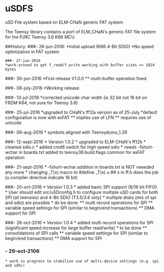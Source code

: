 # uSDFS
uSD File system based on ELM-CHaN generic FAT system

The Teensy library contains a port of ELM_CHaN's generic FAT file system for the PJRC Teensy 3.6 K66 MCU 

##History:
###- 26-jun-2016: 
    *Initial upload (K66 4-Bit SDIO)
    *No speed optimization in FAT system

	###- 27-jun-2016
    *work-around to get f_read/f_write working with buffer sizes >= 1024 bytes
    
###- 30-jun-2016
	*First release V1.0.0
		** multi-buffer operation fixed
	
###- 08-july-2016
	*Working release
	
###- 13-jul-2016
	*corrected unicode char width (is 32 bit not 16 bit on FRDM K64, not sure for Teensy 3.6)

###- 25-jul-2016
	*upgraded to CHaN's ff12a version as of 25-July
	*default configuration is now with exFAT
		** implies use of LFN
		** requires use of unicode

###- 09-aug-2016
	* symbols aligned with Teensyduino_1.29

###- 12-sept-2016
	* Version 1.0.2
	* upgraded to ELM-CHaN's ff12b
	* cleaned sdio.c
	* added cmd6 switch for high speed sdio
	* needs -fshort-wchar  in boards.txt added to teensy36.build.flags.common for exFAT operation
	
###- 21-sept-2016
	* -fshort-wchar  addition in boards.txt is NOT neeeded any more
	* changing _T(x) macro to #define _T(x) u ## x in ff.h does the job  (u compiler directive indicate 16 bit)

###- 20-oct-2016
	* Version 1.0.3
	* added basic SPI support (8/16 bit FIFO)
	* User should edit src/uSDconfig.h to configure multiple uSD cards for both SPI (all teensies) and 4-Bit SDIO (T3.5/3.6 only)
	* multiple disks (mix of spi and sdio) are possible
	* do be done: 
		** multi record operations for SPI
		** variable speed settings for SPI (similar to begin/end transactions)
		** DMA support for SPI

###- 26-oct-2016
	* Version 1.0.4
	* added multi record operations for SPI (significant speed increase for large buffer read/write)
	* to be done
		** consolidations of SPI calls
		** variable speed settings for SPI (similar to begin/end transactions)
		** DMA support for SPI

### - 29-oct-2106
	* work in progress to stabilize use of multi-device settings (e.g. spi and sdhc)

		
